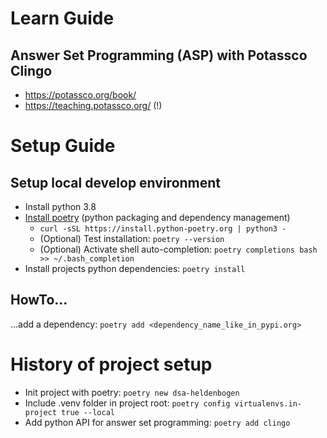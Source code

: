 # Learn Guide

## Answer Set Programming (ASP) with Potassco Clingo
* https://potassco.org/book/
* https://teaching.potassco.org/ (!)

# Setup Guide

## Setup local develop environment

* Install python 3.8
* [Install poetry](https://python-poetry.org/docs/#installing-with-the-official-installer) (python packaging and dependency management)
  * `curl -sSL https://install.python-poetry.org | python3 -`
  * (Optional) Test installation: `poetry --version`
  * (Optional) Activate shell auto-completion: `poetry completions bash >> ~/.bash_completion`
* Install projects python dependencies: `poetry install`

## HowTo...

...add a dependency: `poetry add <dependency_name_like_in_pypi.org>`

# History of project setup

* Init project with poetry: `poetry new dsa-heldenbogen`
* Include .venv folder in project root: `poetry config virtualenvs.in-project true --local`
* Add python API for answer set programming: `poetry add clingo`
